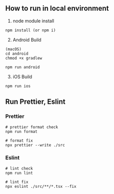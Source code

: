 ## How to run in local environment

1. node module install

```
npm install (or npm i)
```

2. Android Build

```
(macOS)
cd android
chmod +x gradlew 

npm run android
```

3. iOS Build

```
npm run ios
```

## Run Prettier, Eslint
### Prettier
```
# prettier format check
npm run format

# format fix
npx prettier --write ./src
```

### Eslint
```
# lint check
npm run lint

# lint fix
npx eslint ./src/**/*.tsx --fix
```